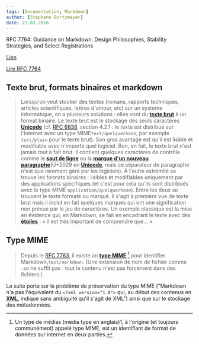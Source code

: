 ```yaml
---
tags: [Documentation, Markdown]
author: [Stéphane Bortzmeyer]
date: 23.03.2016
---
```


RFC 7764: Guidance on Markdown: Design Philosophies, Stability Strategies, and Select Registrations

[Lien](https://www.bortzmeyer.org/7764.html)

[Lire RFC 7764](https://www.rfc-editor.org/info/rfc7764)

## Texte brut, formats binaires et markdown
> Lorsqu'on veut stocker des textes (romans, rapports techniques, articles scientifiques, lettres d'amour, etc) sur un système informatique, on a plusieurs solutions : elles vont du **[texte brut](https://fr.wikipedia.org/wiki/texte%20brut)** à un format binaire. Le texte brut est le stockage des seuls caractères **[Unicode](https://fr.wikipedia.org/wiki/Unicode)** (cf. [RFC 6838](http://www.bortzmeyer.org/6838.html), section 4.2.1 : le texte est distribué sur l'Internet avec un type MIME`text/quelquechose`, par exemple `text/plain` pour le texte brut). Son gros avantage est qu'il est lisible et modifiable avec n'importe quel logiciel. Bon, en fait, le texte brut n'est jamais tout à fait brut. Il contient quelques caractères de contrôle comme le **[saut de ligne](https://fr.wikipedia.org/wiki/saut%20de%20ligne)** ou la **[marque d'un nouveau paragraphe](https://fr.wikipedia.org/wiki/marque%20d'un%0A%20%20%20%20nouveau%20paragraphe)**(U+2029 en **[Unicode](https://fr.wikipedia.org/wiki/Unicode)**, mais ce séparateur de paragraphe n'est que rarement géré par les logiciels).
> À l'autre extrémité se trouve les formats binaires : lisibles et modifiables uniquement par des applications spécifiques (et c'est pour cela qu'ils sont distribués avec le type MIME `application/quelquechose`).
> Entre les deux se trouvent le texte formaté ou marqué. Il s'agit à première vue de texte brut mais il inclut en fait quelques marques qui ont une signification non prévue par le jeu de caractères. Un exemple classique est la mise en évidence qui, en Markdown, se fait en encadrant le texte avec des **[étoiles](https://fr.wikipedia.org/wiki/Ast%C3%A9risque)** : « il est *très* important de comprendre que... »

## Type MIME
> Depuis le [RFC 7763](http://www.bortzmeyer.org/7763.html), il existe un **[type MIME](https://fr.wikipedia.org/wiki/type%20MIME)** [^1] pour identifier Markdown,`text/markdown`. (Une extension de nom de fichier comme `.md` ne suffit pas : tout le contenu n'est pas forcément dans des fichiers.)

La suite porte sur le problème de préservation du type MIME ("Markdown n'a pas l'équivalent du `<?xml version="1.0">` qui, au début des contenus en **[XML](https://fr.wikipedia.org/wiki/Extensible%20Markup%20Language)**, indique sans ambiguité qu'il s'agit de XML") ainsi que sur le stockage des métadonnées.

[^1]: Un type de médias (media type en anglais)1, à l'origine (et toujours communément) appelé type MIME, est un identifiant de format de données sur internet en deux parties.